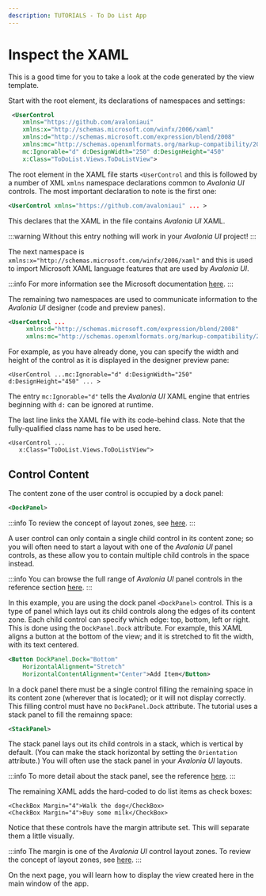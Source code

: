 ```yaml
---
description: TUTORIALS - To Do List App
---
```


# Inspect the XAML

This is a good time for you to take a look at the code generated by the view template.&#x20;

Start with the root element, its declarations of namespaces and settings:

```xml
 <UserControl 
    xmlns="https://github.com/avaloniaui"
    xmlns:x="http://schemas.microsoft.com/winfx/2006/xaml"
    xmlns:d="http://schemas.microsoft.com/expression/blend/2008"
    xmlns:mc="http://schemas.openxmlformats.org/markup-compatibility/2006"
    mc:Ignorable="d" d:DesignWidth="250" d:DesignHeight="450"
    x:Class="ToDoList.Views.ToDoListView">
```

The root element in the XAML file starts `<UserControl` and this is followed by a number of XML  `xmlns` namespace declarations common to _Avalonia UI_ controls.  The most important declaration to note is the first one:&#x20;

```xml
<UserControl xmlns="https://github.com/avaloniaui" ... >
```

This declares that the XAML in the file contains _Avalonia UI_ XAML.

:::warning
Without this entry nothing will work in your _Avalonia UI_ project!
:::

The next namespace is `xmlns:x="http://schemas.microsoft.com/winfx/2006/xaml"` and this is used to import Microsoft XAML language features that are used by _Avalonia UI_.&#x20;

:::info
For more information see the Microsoft documentation [here](https://learn.microsoft.com/en-us/dotnet/desktop/xaml-services/namespace-language-features).
:::

The remaining two namespaces are used to communicate information to the _Avalonia UI_ designer (code and preview panes).

```xml
<UserControl ...
     xmlns:d="http://schemas.microsoft.com/expression/blend/2008"
     xmlns:mc="http://schemas.openxmlformats.org/markup-compatibility/2006" ... > 
```

For example, as you have already done, you can specify the width and height of the control as it is displayed in the designer preview pane:

```markup
<UserControl ...mc:Ignorable="d" d:DesignWidth="250" d:DesignHeight="450" ... >
```

The entry `mc:Ignorable="d"` tells the _Avalonia UI_ XAML engine that entries beginning with `d:` can be ignored at runtime.

The last line links the XAML file with its code-behind class. Note that the fully-qualified class name has to be used here.

```markup
<UserControl ...
   x:Class="ToDoList.Views.ToDoListView">
```

## Control Content

The content zone of the user control is occupied by a dock panel:

```xml
<DockPanel>
```

:::info
To review the concept of layout zones, see [here](../../concepts/layout/layout-zones).
:::

A user control can only contain a single child control in its content zone; so you will often need to start a layout with one of the _Avalonia UI_ panel controls, as these allow you to contain multiple child controls in the space instead.&#x20;

:::info
You can browse the full range of _Avalonia UI_ panel controls in the reference section  [here](../../reference/controls/panel.md).
:::

In this example, you are using the dock panel `<DockPanel>` control. This is a type of panel which lays out its child controls along the edges of its content zone. Each child control can specify which edge: top, bottom, left or right. This is done using the `DockPanel.Dock` attribute. For example, this XAML aligns a button at the bottom of the view; and it is stretched to fit the width, with its text centered.

```xml
<Button DockPanel.Dock="Bottom"
    HorizontalAlignment="Stretch"
    HorizontalContentAlignment="Center">Add Item</Button>
```

In a dock panel there must be a single control filling the remaining space in its content zone (wherever that is located); or it will not display correctly. This filling control must have no `DockPanel.Dock` attribute. The tutorial uses a stack panel to fill the remainng space:

```xml
<StackPanel>
```

The stack panel lays out its child controls in a stack, which is vertical by default. (You can make the stack horizontal by setting the `Orientation` attribute.) You will often use the stack panel in your _Avalonia UI_ layouts.&#x20;

:::info
To more detail about the stack panel, see the reference [here](../../reference/controls/stackpanel.md).
:::

The remaining XAML adds the hard-coded to do list items as check boxes:

```markup
<CheckBox Margin="4">Walk the dog</CheckBox>
<CheckBox Margin="4">Buy some milk</CheckBox>
```

Notice that these controls have the margin attribute set. This will separate them a little visually.

:::info
The margin is one of the _Avalonia UI_ control layout zones. To review the concept of layout zones, see [here](../../concepts/layout/layout-zones).
:::

On the next page, you will learn how to display the view created here in the main window of the app.
